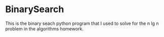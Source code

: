 # BinarySearch
This is the binary seach python program that I used to solve for the n lg n problem in the algorithms homework. 
